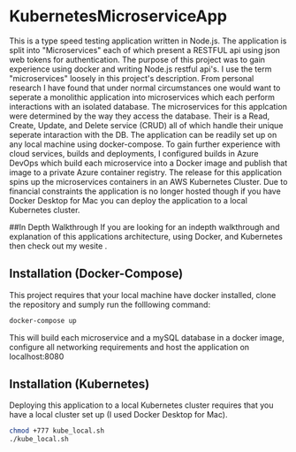 # KubernetesMicroserviceApp

This is a type speed testing application written in Node.js. The application is split into "Microservices" each of which present a RESTFUL api using json web tokens for authentication. The purpose of this project  was to gain experience using docker and writing Node.js restful api's. I use the term "microservices" loosely in this project's description. From personal research I have found that under normal circumstances one would want to seperate a monolithic application into microservices which each perform interactions with an isolated database. The microservices for this applcation were determined by the way they access the database. Their is a Read, Create, Update, and Delete service (CRUD) all of which handle their unique seperate intaraction with the DB. The application can be readily set up on any local machine using docker-compose. To gain further experience with cloud services, builds and deployments, I configured builds in Azure DevOps which build each microservice into a Docker image and publish that image to a private Azure container registry. The release for this application spins up the microservices containers in an AWS Kubernetes Cluster. Due to financial constraints the application is no longer hosted though if you have Docker Desktop for Mac you can deploy the application to a local Kubernetes cluster.

##In Depth Walkthrough
If you are looking for an indepth walkthrough and explanation of this applications architecture, using Docker, and Kubernetes then check out my wesite <LINK WEBSITE HERE>.

## Installation (Docker-Compose)

This project requires that your local machine have docker installed, clone the repository and sumply run the folllowing command: 

```bash
docker-compose up
```

This will build each microservice and a mySQL database in a docker image, configure all networking requirements and host the application on localhost:8080 

## Installation (Kubernetes)

Deploying this application to a local Kubernetes cluster requires that you have a local cluster set up (I used Docker Desktop for Mac).

```bash
chmod +777 kube_local.sh
./kube_local.sh
```
